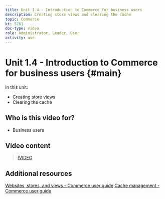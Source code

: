 ```yaml
---
title: Unit 1.4 - Introduction to Commerce for business users
description: Creating store views and clearing the cache
topic: Commerce
kt: 5761
doc-type: video
role: Administrator, Leader, User
activity: use
---
```


# Unit 1.4 - Introduction to Commerce for business users {#main}

In this unit:

- Creating store views
- Clearing the cache

## Who is this video for?

- Business users

## Video content

>[!VIDEO](https://video.tv.adobe.com/v/35946?quality=12&learn=on)

## Additional resources

[Websites, stores, and views - Commerce user guide](https://docs.magento.com/user-guide/stores/websites-stores-views.html)
[Cache management - Commerce user guide](https://docs.magento.com/user-guide/system/cache-management.html)
